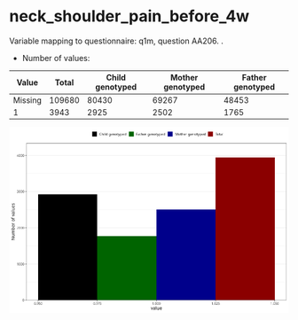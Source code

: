 # neck_shoulder_pain_before_4w
Variable mapping to questionnaire: q1m, question AA206.
.
- Number of values:

| Value | Total | Child genotyped | Mother genotyped | Father genotyped |
| ----- | ----- | --------------- | ---------------- | ---------------- |
| Missing | 109680 | 80430 | 69267 | 48453 |
| 1 | 3943 | 2925 | 2502 |1765 |



![](neck_shoulder_pain_before_4w_n.png)



